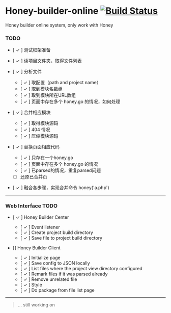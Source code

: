 Honey-builder-online [![Build Status](https://secure.travis-ci.org/xydudu/Honey-builder-online.png?branch=master)](https://travis-ci.org/xydudu/Honey-builder-online)
====================

Honey builder online system, only work with Honey


### TODO

- [ ✓ ] 测试框架准备

- [ ✓ ] 读项目文件夹，取得文件列表

- [ ✓ ] 分析文件
    
    - [ ✓ ] 取配置（path and project name）
    - [ ✓ ] 取到模块名数组
    - [ ✓ ] 取到模块所在URL数组
    - [ ✓ ] 页面中存在多个 honey.go 的情况，如何处理

- [ ✓ ] 合并相应模块
    
    - [ ✓ ] 取得模块源码
    - [ ✓ ] 404 情况
    - [ ✓ ] 压缩模块源码

- [ ✓ ] 替换页面相应代码
    - [ ✓ ] 只存在一个honey.go
    - [ ✓ ] 页面中存在多个 honey.go 的情况
    - [ ✓ ] 已parsed的情况，重复parsed问题
    - [  ] 还原已合并页

- [ ✓ ] 融合各步骤，实现合并命令 honey('a.php')


---

### Web Interface TODO

- [ ✓ ] Honey Builder Center
    
    - [ ✓ ] Event listener
    - [ ✓ ] Create project build directory
    - [ ✓ ] Save file to project build directory

- [] Honey Builder Client
    
    - [ ✓ ] Initialize page
    - [ ✓ ] Save config to JSON locally
    - [ ✓ ] List files where the project view directory configured
    - [ ✓ ] Remark files if it was parsed already
    - [ ✓ ] Remove unrelated file
    - [ ✓ ] Style
    - [ ✓ ] Do package from file list page 

---

> ... still working on
